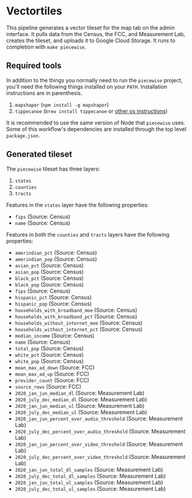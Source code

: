 # Vectortiles

This pipeline generates a vector tileset for the map tab on the admin interface. It pulls data from the Census, the FCC, and Measurement Lab, creates the tileset, and uploads it to Google Cloud Storage. It runs to completion with `make piecewise`.


## Required tools
In addition to the things you normally need to run the `piecewise` project, you'll need the following things installed on your `PATH`. Installation instructions are in parenthesis.

1. `mapshaper` (`npm install -g mapshaper`)
1. `tippecanoe` (`brew install tippecanoe` or [other os instructions](https://github.com/mapbox/tippecanoe#installation))

It is recommended to use the same version of Node that `piecewise` uses. Some of this workflow's dependencies are installed through the top level `package.json`.

## Generated tileset

The `piecewise` tileset has three layers:

1. `states`
1. `counties`
1. `tracts`

Features in the `states` layer have the following properties:

* `fips` (Source: Census)
* `name` (Source: Census)

Features in both the `counties` and `tracts` layers have the following properties:

* `amerindian_pct` (Source: Census)
* `amerindian_pop` (Source: Census)
* `asian_pct` (Source: Census)
* `asian_pop` (Source: Census)
* `black_pct` (Source: Census)
* `black_pop` (Source: Census)
* `fips` (Source: Census)
* `hispanic_pct` (Source: Census)
* `hispanic_pop` (Source: Census)
* `households_with_broadband_moe` (Source: Census)
* `households_with_broadband_pct` (Source: Census)
* `households_without_internet_moe` (Source: Census)
* `households_without_internet_pct` (Source: Census)
* `median_income` (Source: Census)
* `name` (Source: Census)
* `total_pop` (Source: Census)
* `white_pct` (Source: Census)
* `white_pop` (Source: Census)
* `mean_max_ad_down` (Source: FCC)
* `mean_max_ad_up` (Source: FCC)
* `provider_count` (Source: FCC)
* `source_rows` (Source: FCC)
* `2020_jan_jun_median_dl` (Source: Measurement Lab)
* `2020_july_dec_median_dl` (Source: Measurement Lab)
* `2020_jan_jun_median_ul` (Source: Measurement Lab)
* `2020_july_dec_median_ul` (Source: Measurement Lab)
* `2020_jan_jun_percent_over_audio_threshold` (Source: Measurement Lab)
* `2020_july_dec_percent_over_audio_threshold` (Source: Measurement Lab)
* `2020_jan_jun_percent_over_video_threshold` (Source: Measurement Lab)
* `2020_july_dec_percent_over_video_threshold` (Source: Measurement Lab)
* `2020_jan_jun_total_dl_samples` (Source: Measurement Lab)
* `2020_july_dec_total_dl_samples` (Source: Measurement Lab)
* `2020_jan_jun_total_ul_samples` (Source: Measurement Lab)
* `2020_july_dec_total_ul_samples` (Source: Measurement Lab)